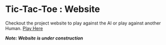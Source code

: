 # Tic-Tac-Toe : Website
Checkout the project website to play against the AI or play against another Human.
[Play Here](https://shivamswarnkar.github.io/Tic-Tac-Toe)

***Note: Website is under construction***

